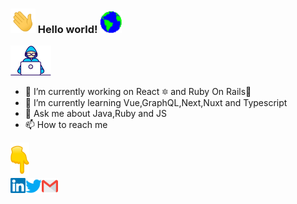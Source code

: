 ### <img src="https://github.com/juliocabrera820/juliocabrera820/blob/master/Assets/Hi.gif" width="40px"> Hello world!&nbsp;<img src="https://github.com/juliocabrera820/juliocabrera820/blob/master/Assets/Earth.gif" width="35px">

<img src="https://github.com/juliocabrera820/juliocabrera820/blob/master/Assets/Developer.gif" width="65px">

- 🔭 I’m currently working on React :six_pointed_star: and Ruby On Rails:gem:
- 🌱 I’m currently learning Vue,GraphQL,Next,Nuxt and Typescript
- 💬 Ask me about Java,Ruby and JS
- 📫 How to reach me

<img src="https://github.com/juliocabrera820/juliocabrera820/blob/master/Assets/Point_Down.gif" width="30px">
<br>
  <a href="https://in.linkedin.com/in/julio-cabrera-a2b80a198">
    <img align="left" alt="Julio Cabrera | Linkedin" width="24px" src="https://github.com/juliocabrera820/juliocabrera820/blob/master/Assets/Linkedin.svg" />
  </a>
  <a href="https://twitter.com/arielcabrera_11">
    <img align="left" alt="Ariel Cabrera | Twitter" width="26px" src="https://github.com/juliocabrera820/juliocabrera820/blob/master/Assets/Twitter.svg" />
  </a>
  <a href="mailto:juliocabrera820gmail.com">
    <img align="left" alt="Julio Cabrera | Gmail" width="26px" src="https://github.com/juliocabrera820/juliocabrera820/blob/master/Assets/Gmail.svg" />
  </a>

